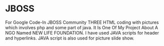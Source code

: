 # JBOSS
For Google Code-In JBOSS Community
THREE HTML coding with pictures which involves php and some part of java.
It Is One Of My Project About A NGO Named NEW LIFE FOUNDATION.
I have used JAVA scripts for header and hyperlinks. JAVA script is also used for picture slide show.
